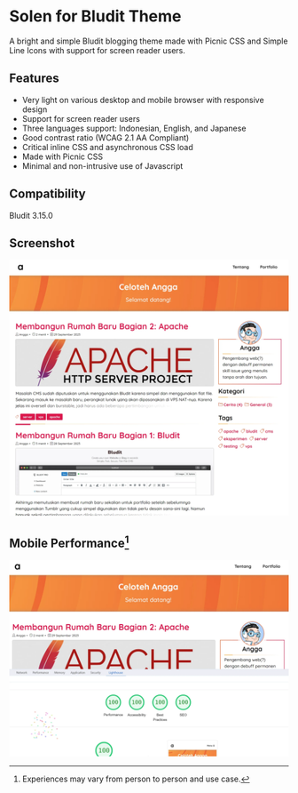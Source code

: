 # Solen for Bludit Theme

A bright and simple Bludit blogging theme made with Picnic CSS and Simple Line Icons with support for screen reader users. 

## Features

- Very light on various desktop and mobile browser with responsive design
- Support for screen reader users
- Three languages support: Indonesian, English, and Japanese
- Good contrast ratio (WCAG 2.1 AA Compliant)
- Critical inline CSS and asynchronous CSS load
- Made with Picnic CSS
- Minimal and non-intrusive use of Javascript

## Compatibility

Bludit 3.15.0

## Screenshot

![Solen theme for bludit screenshot showing its main page with several articles listed and a sidebar](solenscreenshot.webp)

## Mobile Performance[^1]

![Solen theme performance on PageSpeed for mobile mode showing all 100 for Performance, Accessibility, Best Practice, and SEO](solenpagespeed.webp)

[^1]: Experiences may vary from person to person and use case.